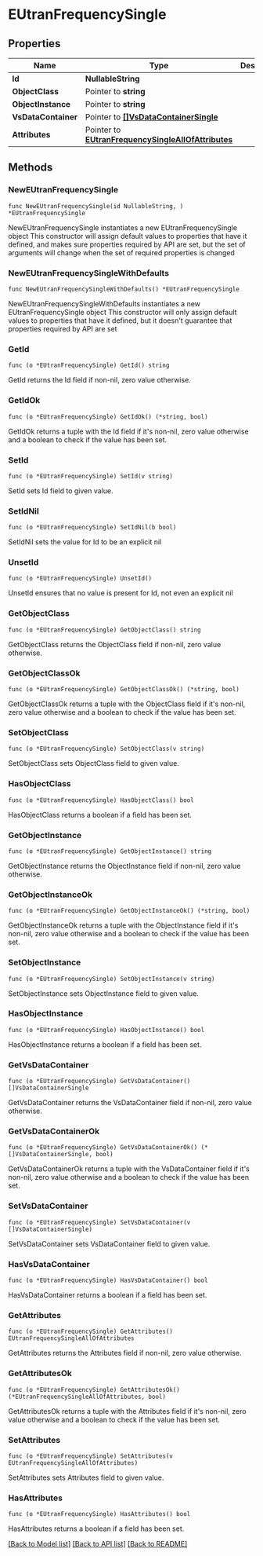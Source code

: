 # EUtranFrequencySingle

## Properties

Name | Type | Description | Notes
------------ | ------------- | ------------- | -------------
**Id** | **NullableString** |  | 
**ObjectClass** | Pointer to **string** |  | [optional] 
**ObjectInstance** | Pointer to **string** |  | [optional] 
**VsDataContainer** | Pointer to [**[]VsDataContainerSingle**](VsDataContainerSingle.md) |  | [optional] 
**Attributes** | Pointer to [**EUtranFrequencySingleAllOfAttributes**](EUtranFrequencySingleAllOfAttributes.md) |  | [optional] 

## Methods

### NewEUtranFrequencySingle

`func NewEUtranFrequencySingle(id NullableString, ) *EUtranFrequencySingle`

NewEUtranFrequencySingle instantiates a new EUtranFrequencySingle object
This constructor will assign default values to properties that have it defined,
and makes sure properties required by API are set, but the set of arguments
will change when the set of required properties is changed

### NewEUtranFrequencySingleWithDefaults

`func NewEUtranFrequencySingleWithDefaults() *EUtranFrequencySingle`

NewEUtranFrequencySingleWithDefaults instantiates a new EUtranFrequencySingle object
This constructor will only assign default values to properties that have it defined,
but it doesn't guarantee that properties required by API are set

### GetId

`func (o *EUtranFrequencySingle) GetId() string`

GetId returns the Id field if non-nil, zero value otherwise.

### GetIdOk

`func (o *EUtranFrequencySingle) GetIdOk() (*string, bool)`

GetIdOk returns a tuple with the Id field if it's non-nil, zero value otherwise
and a boolean to check if the value has been set.

### SetId

`func (o *EUtranFrequencySingle) SetId(v string)`

SetId sets Id field to given value.


### SetIdNil

`func (o *EUtranFrequencySingle) SetIdNil(b bool)`

 SetIdNil sets the value for Id to be an explicit nil

### UnsetId
`func (o *EUtranFrequencySingle) UnsetId()`

UnsetId ensures that no value is present for Id, not even an explicit nil
### GetObjectClass

`func (o *EUtranFrequencySingle) GetObjectClass() string`

GetObjectClass returns the ObjectClass field if non-nil, zero value otherwise.

### GetObjectClassOk

`func (o *EUtranFrequencySingle) GetObjectClassOk() (*string, bool)`

GetObjectClassOk returns a tuple with the ObjectClass field if it's non-nil, zero value otherwise
and a boolean to check if the value has been set.

### SetObjectClass

`func (o *EUtranFrequencySingle) SetObjectClass(v string)`

SetObjectClass sets ObjectClass field to given value.

### HasObjectClass

`func (o *EUtranFrequencySingle) HasObjectClass() bool`

HasObjectClass returns a boolean if a field has been set.

### GetObjectInstance

`func (o *EUtranFrequencySingle) GetObjectInstance() string`

GetObjectInstance returns the ObjectInstance field if non-nil, zero value otherwise.

### GetObjectInstanceOk

`func (o *EUtranFrequencySingle) GetObjectInstanceOk() (*string, bool)`

GetObjectInstanceOk returns a tuple with the ObjectInstance field if it's non-nil, zero value otherwise
and a boolean to check if the value has been set.

### SetObjectInstance

`func (o *EUtranFrequencySingle) SetObjectInstance(v string)`

SetObjectInstance sets ObjectInstance field to given value.

### HasObjectInstance

`func (o *EUtranFrequencySingle) HasObjectInstance() bool`

HasObjectInstance returns a boolean if a field has been set.

### GetVsDataContainer

`func (o *EUtranFrequencySingle) GetVsDataContainer() []VsDataContainerSingle`

GetVsDataContainer returns the VsDataContainer field if non-nil, zero value otherwise.

### GetVsDataContainerOk

`func (o *EUtranFrequencySingle) GetVsDataContainerOk() (*[]VsDataContainerSingle, bool)`

GetVsDataContainerOk returns a tuple with the VsDataContainer field if it's non-nil, zero value otherwise
and a boolean to check if the value has been set.

### SetVsDataContainer

`func (o *EUtranFrequencySingle) SetVsDataContainer(v []VsDataContainerSingle)`

SetVsDataContainer sets VsDataContainer field to given value.

### HasVsDataContainer

`func (o *EUtranFrequencySingle) HasVsDataContainer() bool`

HasVsDataContainer returns a boolean if a field has been set.

### GetAttributes

`func (o *EUtranFrequencySingle) GetAttributes() EUtranFrequencySingleAllOfAttributes`

GetAttributes returns the Attributes field if non-nil, zero value otherwise.

### GetAttributesOk

`func (o *EUtranFrequencySingle) GetAttributesOk() (*EUtranFrequencySingleAllOfAttributes, bool)`

GetAttributesOk returns a tuple with the Attributes field if it's non-nil, zero value otherwise
and a boolean to check if the value has been set.

### SetAttributes

`func (o *EUtranFrequencySingle) SetAttributes(v EUtranFrequencySingleAllOfAttributes)`

SetAttributes sets Attributes field to given value.

### HasAttributes

`func (o *EUtranFrequencySingle) HasAttributes() bool`

HasAttributes returns a boolean if a field has been set.


[[Back to Model list]](../README.md#documentation-for-models) [[Back to API list]](../README.md#documentation-for-api-endpoints) [[Back to README]](../README.md)


